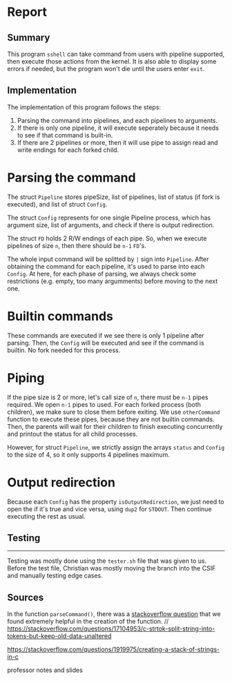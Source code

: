 # Report

## Summary
This program `sshell` can take command from users with pipeline supported, then 
execute those actions from the kernel. It is also able to display some errors 
if needed, but the program won't die until the users enter `exit`.


## Implementation

The implementation of this program follows the steps:
1. Parsing the command into pipelines, and each pipelines to arguments.
2. If there is only one pipeline, it will execute seperately because it needs
to see if that command is built-in.
3. If there are 2 pipelines or more, then it will use pipe to assign read and
write endings for each forked child.

# Parsing the command

The struct `Pipeline` stores pipeSize, list of pipelines, list of status (if
fork is executed), and list of struct `Config`.

The struct `Config` represents for one single Pipeline process, which has 
argument size, list of arguments, and check if there is output redirection.

The struct `FD` holds 2 R/W endings of each pipe. So, when we execute pipelines
of size `n`, then there should be `n-1` `FD`'s.

The whole input command will be splitted by `|` sign into `Pipeline`. After
obtaining the command for each pipeline, it's used to parse into each `Config`.
At here, for each phase of parsing, we always check some restrictions (e.g.
empty, too many argumments) before moving to the next one.

# Builtin commands

These commands are executed if we see there is only 1 pipeline after parsing.
Then, the `Config` will be executed and see if the command is builtin. No
fork needed for this process.

# Piping

If the pipe size is 2 or more, let's call size of `n`, there must be `n-1` pipes
required. We open `n-1` pipes to used. For each forked process (both children),
we make sure to close them before exiting. We use `otherCommand` function to
execute these pipes, because they are not builtin commands. Then, the parents
will wait for their children to finish executing concurrently and printout
the status for all child processes.

However, for struct `Pipeline`, we strictly assign the arrays `status` and
`Config` to the size of 4, so it only supports 4 pipelines maximum.

# Output redirection

Because each `Config` has the property `isOutputRedirection`, we just need to open the if it's true and vice versa, using `dup2` for `STDOUT`. Then continue
executing the rest as usual.

## Testing

---

Testing was mostly done using the `tester.sh` file that was given to us. Before
the test file, Christian was mostly moving the branch into the CSIF and manually
testing edge cases.

## Sources

In the function `parseCommand()`, there was a [stackoverflow question](https://stackoverflow.com/questions/17104953/c-strtok-split-string-into-tokens-but-keep-old-data-unaltered) that we
found extremely helpful in the creation of the function.
// https://stackoverflow.com/questions/17104953/c-strtok-split-string-into-tokens-but-keep-old-data-unaltered

https://stackoverflow.com/questions/1919975/creating-a-stack-of-strings-in-c

professor notes and slides
